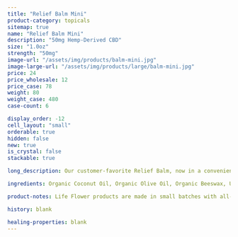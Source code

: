 ```yaml
---
title: "Relief Balm Mini"
product-category: topicals
sitemap: true
name: "Relief Balm Mini"
description: "50mg Hemp-Derived CBD"
size: "1.0oz"
strength: "50mg"
image-url: "/assets/img/products/balm-mini.jpg"
image-large-url: "/assets/img/products/large/balm-mini.jpg"
price: 24
price_wholesale: 12
price_case: 78
weight: 80
weight_case: 480
case-count: 6

display_order: -12
cell_layout: "small"
orderable: true
hidden: false
new: true
is_crystal: false
stackable: true

long_description: Our customer-favorite Relief Balm, now in a convenient mini size. All-organic ingredients sourced directly from nature to ease aches, pains, burns, and scars. Coconut oil and olive oil work by nourishing the skin while the anti-inflammatory properties of beeswax, shea butter, lavender and eucalyptus essential oils relieve the muscles.

ingredients: Organic Coconut Oil, Organic Olive Oil, Organic Beeswax, Unrefined Fair-Trade Cocoa & Shea Butters, Arnica-Infused Sunflower Oil, Organic Sunflower Lecithin, Organic Hemp-Derived Cannabidiol Isolate, Lavender, Eucalyptus & Copaiba Essential Oils

product-notes: Life Flower products are made in small batches with all-natural and boutique ingredients. Orders are processed and ship within 14 business days. Please allow additional time for&nbsp;delivery.

history: blank

healing-properties: blank
---
```

